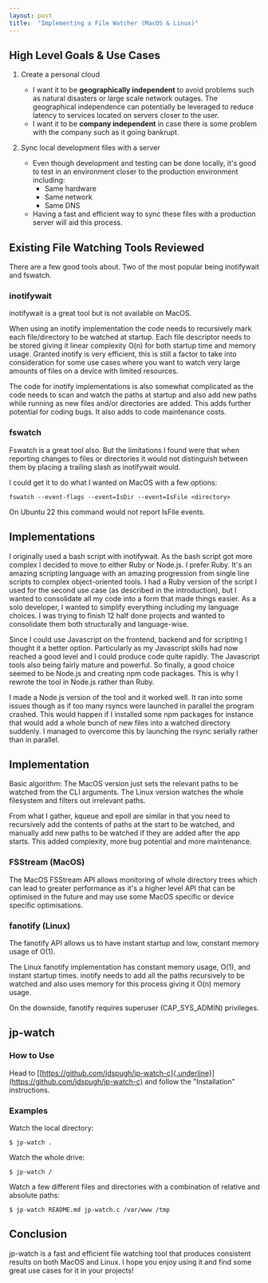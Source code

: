 ```yaml
---
layout: post
title:  "Implementing a File Watcher (MacOS & Linux)"
---
```

## High Level Goals & Use Cases

1.  Create a personal cloud
    -   I want it to be **geographically independent** to avoid problems such as natural disasters or large scale network outages. The geographical independence can potentially be leveraged to reduce latency to services located on servers closer to the user.
    -   I want it to be **company independent** in case there is some problem with the company such as it going bankrupt.

2.  Sync local development files with a server
    -   Even though development and testing can be done locally, it\'s good to test in an environment closer to the production environment including:
        -   Same hardware
        -   Same network
        -   Same DNS
    -   Having a fast and efficient way to sync these files with a production server will aid this process.

## Existing File Watching Tools Reviewed

There are a few good tools about. Two of the most popular being inotifywait and fswatch.

### inotifywait

inotifywait is a great tool but is not available on MacOS.

When using an inotify implementation the code needs to recursively mark
each file/directory to be watched at startup. Each file descriptor needs
to be stored giving it linear complexity O(n) for both startup time and
memory usage. Granted inotify is very efficient, this is still a factor
to take into consideration for some use cases where you want to watch
very large amounts of files on a device with limited resources.

The code for inotify implementations is also somewhat complicated as the
code needs to scan and watch the paths at startup and also add new paths
while running as new files and/or directories are added. This adds
further potential for coding bugs. It also adds to code maintenance
costs.

### fswatch

Fswatch is a great tool also. But the limitations I found were that when
reporting changes to files or directories it would not distinguish
between them by placing a trailing slash as inotifywait would.

I could get it to do what I wanted on MacOS with a few options:

```fswatch --event-flags --event=IsDir --event=IsFile <directory>```

On Ubuntu 22 this command would not report IsFile events.

## Implementations

I originally used a bash script with inotifywait. As the bash script got
more complex I decided to move to either Ruby or Node.js. I prefer Ruby.
It\'s an amazing scripting language with an amazing progression from
single line scripts to complex object-oriented tools. I had a Ruby
version of the script I used for the second use case (as described in
the introduction), but I wanted to consolidate all my code into a form
that made things easier. As a solo developer, I wanted to simplify
everything including my language choices. I was trying to finish 12 half
done projects and wanted to consolidate them both structurally and
language-wise.

Since I could use Javascript on the frontend, backend and for scripting
I thought it a better option. Particularly as my Javascript skills had
now reached a good level and I could produce code quite rapidly. The
Javascript tools also being fairly mature and powerful. So finally, a
good choice seemed to be Node.js and creating npm code packages. This is
why I rewrote the tool in Node.js rather than Ruby.

I made a Node.js version of the tool and it worked well. It ran into some issues though as if too many rsyncs were launched in parallel the program crashed. This would happen if I installed some npm packages for instance that would add a whole bunch of new files into a watched directory suddenly. I managed to overcome this by launching the rsync serially rather than in parallel.

## Implementation

Basic algorithm: The MacOS version just sets the relevant paths to be
watched from the CLI arguments. The Linux version watches the whole
filesystem and filters out irrelevant paths.

From what I gather, kqueue and epoll are similar in that you need to
recursively add the contents of paths at the start to be watched, and
manually add new paths to be watched if they are added after the app
starts. This added complexity, more bug potential and more maintenance.

### FSStream (MacOS)

The MacOS FSStream API allows monitoring of whole directory trees which
can lead to greater performance as it\'s a higher level API that can be
optimised in the future and may use some MacOS specific or device
specific optimisations.

### fanotify (Linux)

The fanotify API allows us to have instant startup and low, constant
memory usage of O(1).

The Linux fanotify implementation has constant memory usage, O(1), and
instant startup times. inotify needs to add all the paths recursively to
be watched and also uses memory for this process giving it O(n) memory
usage.

On the downside, fanotify requires superuser (CAP_SYS_ADMIN) privileges.

## jp-watch

### How to Use

Head to
[[https://github.com/jdspugh/jp-watch-c]{.underline}](https://github.com/jdspugh/jp-watch-c)
and follow the \"Installation\" instructions.

### Examples

Watch the local directory:

```$ jp-watch .```

Watch the whole drive:

```$ jp-watch /```

Watch a few different files and directories with a combination of
relative and absolute paths:

```$ jp-watch README.md jp-watch.c /var/www /tmp```

## Conclusion

jp-watch is a fast and efficient file watching tool that produces
consistent results on both MacOS and Linux. I hope you enjoy using it
and find some great use cases for it in your projects!
